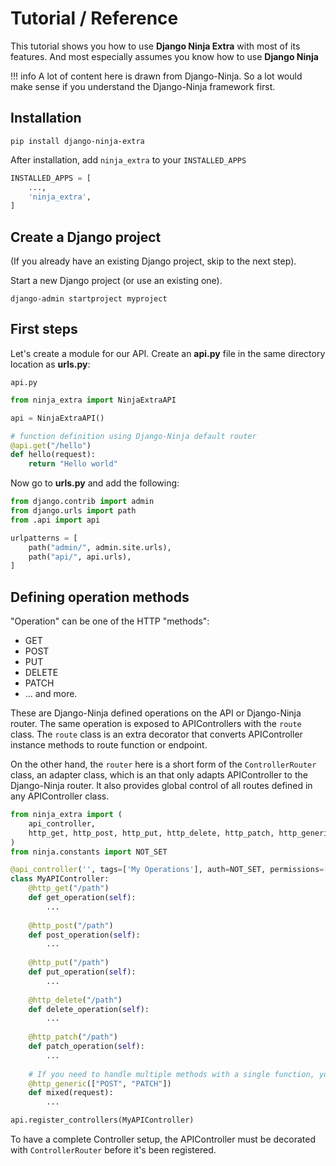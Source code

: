 # **Tutorial / Reference**

This tutorial shows you how to use **Django Ninja Extra** with most of its features. 
And most especially assumes you know how to use **Django Ninja**


!!! info
    A lot of content here is drawn from Django-Ninja. So a lot would make sense if you understand the Django-Ninja framework first.

## **Installation**

```
pip install django-ninja-extra
```

After installation, add `ninja_extra` to your `INSTALLED_APPS`

```Python 
INSTALLED_APPS = [
    ...,
    'ninja_extra',
]
```


## **Create a Django project**

(If you already have an existing Django project, skip to the next step).

Start a new Django project (or use an existing one).

```
django-admin startproject myproject
```


## **First steps**

Let's create a module for our API.  Create an **api.py** file in the same directory location as **urls.py**:


`api.py`


```Python
from ninja_extra import NinjaExtraAPI

api = NinjaExtraAPI()

# function definition using Django-Ninja default router
@api.get("/hello")
def hello(request):
    return "Hello world"

```

Now go to **urls.py** and add the following:


```Python hl_lines="3 7"
from django.contrib import admin
from django.urls import path
from .api import api

urlpatterns = [
    path("admin/", admin.site.urls),
    path("api/", api.urls),
]
```

## **Defining operation methods**
"Operation" can be one of the HTTP "methods":

 - GET
 - POST
 - PUT
 - DELETE
 - PATCH
 - ... and more.

These are Django-Ninja defined operations on the API or Django-Ninja router. 
The same operation is exposed to APIControllers with the `route` class. 
The `route` class is an extra decorator that converts APIController instance methods to route function or endpoint.

On the other hand, the `router` here is a short form of the `ControllerRouter` class,  an adapter class, which is an that only adapts APIController to the Django-Ninja router. It also provides global control of all routes defined in any APIController class.
```Python
from ninja_extra import (
    api_controller, 
    http_get, http_post, http_put, http_delete, http_patch, http_generic
)
from ninja.constants import NOT_SET

@api_controller('', tags=['My Operations'], auth=NOT_SET, permissions=[])
class MyAPIController:
    @http_get("/path")
    def get_operation(self):
        ...
    
    @http_post("/path")
    def post_operation(self):
        ...
    
    @http_put("/path")
    def put_operation(self):
        ...
    
    @http_delete("/path")
    def delete_operation(self):
        ...
    
    @http_patch("/path")
    def patch_operation(self):
        ...
    
    # If you need to handle multiple methods with a single function, you can use the `generic` method as shown above
    @http_generic(["POST", "PATCH"]) 
    def mixed(request):
        ...

api.register_controllers(MyAPIController)
```
To have a complete Controller setup, the APIController must be decorated with `ControllerRouter` before it's been registered.
